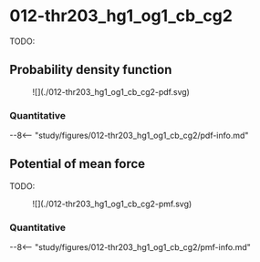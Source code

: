 # 012-thr203_hg1_og1_cb_cg2

TODO:

<div id="rogfp-view" class="mol-container"></div>
<script>
var uri = 'https://files.rcsb.org/view/1jc0.pdb';
jQuery.ajax( uri, {
    success: function(data) {
        // https://3dmol.org/doc/GLViewer.html
        let viewer = $3Dmol.createViewer(
            document.querySelector('#rogfp-view'),
            { backgroundAlpha: '0.0' }
        );
        let resi1 = 203;
        viewer.addModel( data, 'pdb' );
        viewer.setStyle({chain: 'A'}, {cartoon: {color: 'spectrum', opacity: 0.65}});
        viewer.setStyle({chain: 'A', resi: 66}, {stick: {}, cartoon: {color: "spectrum", opacity: 0.65}});
        viewer.setStyle({chain: 'A', resi: 145}, {stick: {}, cartoon: {color: "spectrum", opacity: 0.65}});
        viewer.setStyle({chain: 'A', resi: 147}, {stick: {}, cartoon: {color: "spectrum", opacity: 0.65}});
        viewer.setStyle({chain: 'A', resi: 148}, {stick: {}, cartoon: {color: "spectrum", opacity: 0.65}});
        viewer.setStyle({chain: 'A', resi: 204}, {stick: {}, cartoon: {color: "spectrum", opacity: 0.65}});
        viewer.setStyle({chain: 'A', resi: 203}, {stick: {}, cartoon: {color: "spectrum", opacity: 0.65}});
        viewer.setStyle({chain: 'A', resi: 205}, {stick: {}, cartoon: {color: "spectrum", opacity: 0.65}});
        viewer.setStyle({chain: 'A', resi: 222}, {stick: {}, cartoon: {color: "spectrum", opacity: 0.65}});
        viewer.addLabel("HG1", {screenOffset: {x: -50, y: 20}}, {chain: "A", resi: resi1, atom: "OG1"})
        viewer.addLabel("OG1", {}, {chain: "A", resi: resi1, atom: "OG1"})
        viewer.addLabel("CB", {}, {chain: "A", resi: resi1, atom: "CB"})
        viewer.addLabel("CG2", {}, {chain: "A", resi: resi1, atom: "CG2"})
        viewer.setStyle({chain: 'B'}, {});
        viewer.setStyle({chain: 'C'}, {});
        viewer.setView([ -178.82870089204013, -9.020158654661756, -44.60591775213842, 106.29707108354225, 0.6924978689831114, -0.24142719832554138, -0.0777616303369363, 0.6753611909266557 ]);
        viewer.setClickable({}, true, function(atom,viewer,event,container) {
            console.log(viewer.getView());
        });
        viewer.render();
    },
    error: function(hdr, status, err) {
        console.error( "Failed to load " + uri + ": " + err );
    },
});
</script>

## Probability density function

<figure markdown>
![](./012-thr203_hg1_og1_cb_cg2-pdf.svg)
</figure>

### Quantitative

--8<-- "study/figures/012-thr203_hg1_og1_cb_cg2/pdf-info.md"

## Potential of mean force

TODO:

<figure markdown>
![](./012-thr203_hg1_og1_cb_cg2-pmf.svg)
</figure>

### Quantitative

--8<-- "study/figures/012-thr203_hg1_og1_cb_cg2/pmf-info.md"
